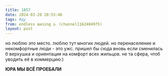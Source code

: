 ```yaml
---
title: 1857
date: 2024-03-28 20:53:46
tags: #ду
from: endless шизing ⍼ (channel1162404975)
layout: post
---
```


но люблю это место. люблю тут многих людей. 
но перенаселение и некомфортные люди - это ужс. пришел бы сюда вновь если сменилась б верхушка и ориентация на комфорт всех жильцов. 
не та сфера, чтоб уводить её в коммерцию:)

**ЮРА МЫ ВСЁ ПРОЕБАЛИ**


